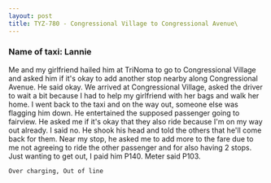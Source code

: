 ```yaml
---
layout: post
title: TYZ-780 - Congressional Village to Congressional Avenue\
---
```


### Name of taxi: Lannie

Me and my girlfriend hailed him at TriNoma to go to Congressional Village and asked him if it's okay to add another stop nearby along Congressional Avenue. He said okay. We arrived at Congressional Village, asked the driver to wait a bit because I had to help my girlfriend with her bags and walk her home. I went back to the taxi and on the way out, someone else was flagging him down. He entertained the supposed passenger going to fairview. He asked me if it's okay that they also ride because I'm on my way out already. I said no. He shook his head and told the others that he'll come back for them. Near my stop, he asked me to add more to the fare due to me not agreeing to ride the other passenger and for also having 2 stops. Just wanting to get out, I paid him P140. Meter said P103.

```Over charging, Out of line```
